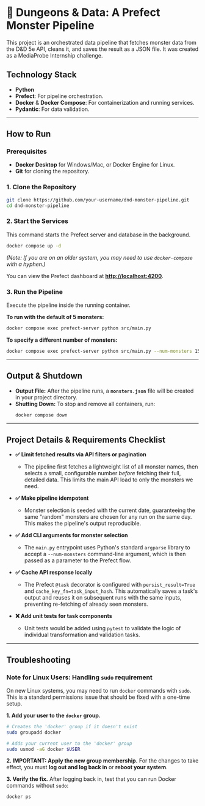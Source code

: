 # 🐉 Dungeons & Data: A Prefect Monster Pipeline

This project is an orchestrated data pipeline that fetches monster data from the D&D 5e API, cleans it, and saves the result as a JSON file. It was created as a MediaProbe Internship challenge.

## Technology Stack
*   **Python**
*   **Prefect**: For pipeline orchestration.
*   **Docker** & **Docker Compose**: For containerization and running services.
*   **Pydantic**: For data validation.

---

## How to Run

### Prerequisites
*   **Docker Desktop** for Windows/Mac, or Docker Engine for Linux.
*   **Git** for cloning the repository.

### 1. Clone the Repository
```bash
git clone https://github.com/your-username/dnd-monster-pipeline.git
cd dnd-monster-pipeline
```

### 2. Start the Services
This command starts the Prefect server and database in the background.
```bash
docker compose up -d
```
*(Note: If you are on an older system, you may need to use `docker-compose` with a hyphen.)*

You can view the Prefect dashboard at **[http://localhost:4200](http://localhost:4200)**.

### 3. Run the Pipeline
Execute the pipeline inside the running container.

**To run with the default of 5 monsters:**
```bash
docker compose exec prefect-server python src/main.py
```

**To specify a different number of monsters:**
```bash
docker compose exec prefect-server python src/main.py --num-monsters 15
```

---

## Output & Shutdown

*   **Output File:** After the pipeline runs, a **`monsters.json`** file will be created in your project directory.
*   **Shutting Down:** To stop and remove all containers, run:
    ```bash
    docker compose down
    ```

---

## Project Details & Requirements Checklist

- **✅ Limit fetched results via API filters or pagination**
  - The pipeline first fetches a lightweight list of all monster names, then selects a small, configurable number *before* fetching their full, detailed data. This limits the main API load to only the monsters we need.

- **✅ Make pipeline idempotent**
  - Monster selection is seeded with the current date, guaranteeing the same "random" monsters are chosen for any run on the same day. This makes the pipeline's output reproducible.

- **✅ Add CLI arguments for monster selection**
  - The `main.py` entrypoint uses Python's standard `argparse` library to accept a `--num-monsters` command-line argument, which is then passed as a parameter to the Prefect flow.

- **✅ Cache API response locally**
  - The Prefect `@task` decorator is configured with `persist_result=True` and `cache_key_fn=task_input_hash`. This automatically saves a task's output and reuses it on subsequent runs with the same inputs, preventing re-fetching of already seen monsters.

- **❌ Add unit tests for task components**
  - Unit tests would be added using `pytest` to validate the logic of individual transformation and validation tasks.

---

## Troubleshooting

### Note for Linux Users: Handling `sudo` requirement
On new Linux systems, you may need to run `docker` commands with `sudo`. This is a standard permissions issue that should be fixed with a one-time setup.

**1. Add your user to the `docker` group.**
```bash
# Creates the 'docker' group if it doesn't exist
sudo groupadd docker

# Adds your current user to the 'docker' group
sudo usmod -aG docker $USER
```

**2. IMPORTANT: Apply the new group membership.**
For the changes to take effect, you must **log out and log back in** or **reboot your system**.

**3. Verify the fix.**
After logging back in, test that you can run Docker commands without `sudo`:
```bash
docker ps
```  
